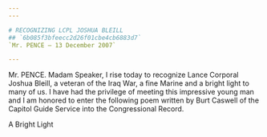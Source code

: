 ```yaml
---
---

# RECOGNIZING LCPL JOSHUA BLEILL
## `6b085f3bfeecc2d26f01cbe4cb6883d7`
`Mr. PENCE — 13 December 2007`

---
```



Mr. PENCE. Madam Speaker, I rise today to recognize Lance Corporal 
Joshua Bleill, a veteran of the Iraq War, a fine Marine and a bright 
light to many of us. I have had the privilege of meeting this 
impressive young man and I am honored to enter the following poem 
written by Burt Caswell of the Capitol Guide Service into the 
Congressional Record.















 A Bright Light
